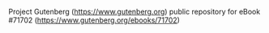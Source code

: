 Project Gutenberg (https://www.gutenberg.org) public repository
for eBook #71702 (https://www.gutenberg.org/ebooks/71702)
